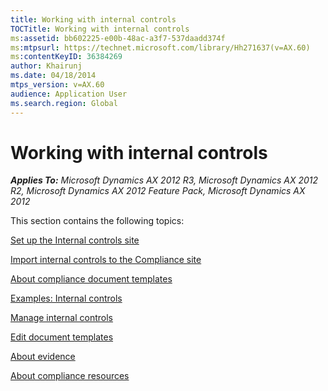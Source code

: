 ```yaml
---
title: Working with internal controls
TOCTitle: Working with internal controls
ms:assetid: bb602225-e00b-48ac-a3f7-537daadd374f
ms:mtpsurl: https://technet.microsoft.com/library/Hh271637(v=AX.60)
ms:contentKeyID: 36384269
author: Khairunj
ms.date: 04/18/2014
mtps_version: v=AX.60
audience: Application User
ms.search.region: Global
---
```


# Working with internal controls 


_**Applies To:** Microsoft Dynamics AX 2012 R3, Microsoft Dynamics AX 2012 R2, Microsoft Dynamics AX 2012 Feature Pack, Microsoft Dynamics AX 2012_

This section contains the following topics:

[Set up the Internal controls site](set-up-the-internal-controls-site.md)

[Import internal controls to the Compliance site](import-internal-controls-to-the-compliance-site.md)

[About compliance document templates](about-compliance-document-templates.md)

[Examples: Internal controls](examples-internal-controls.md)

[Manage internal controls](manage-internal-controls.md)

[Edit document templates](edit-document-templates.md)

[About evidence](about-evidence.md)

[About compliance resources](about-compliance-resources.md)

  


